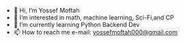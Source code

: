 - 👋 Hi, I’m Yossef Moftah
- 👀 I’m interested in math, machine learning, Sci-Fi,and CP
- 🌱 I’m currently learning Python Backend Dev
- 📫 How to reach me e-mail: yossefmoftah000@gmail.com
